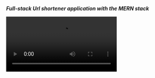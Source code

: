 ***Full-stack Url shortener application with the MERN stack***


![Review]('/screenshots/app.mp4)


